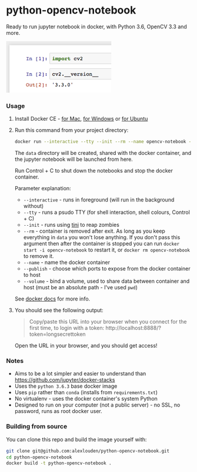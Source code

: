 # python-opencv-notebook

Ready to run jupyter notebook in docker, with Python 3.6, OpenCV 3.3 and more.

![](preview.png)

### Usage

1. Install Docker CE - [for Mac](https://www.docker.com/docker-mac), [for Windows](https://www.docker.com/docker-windows) or [for Ubuntu](https://docs.docker.com/engine/installation/linux/ubuntu/)

2. Run this command from your project directory:

    ```bash
    docker run --interactive --tty --init --rm --name opencv-notebook --publish 8888:8888 --volume `pwd`/data:/app/data alexlouden/python-opencv-notebook
    ```

    The `data` directory will be created, shared with the docker container, and the jupyter notebook will be launched from here.

    Run Control + C to shut down the notebooks and stop the docker container.

    Parameter explanation:

    - `--interactive` - runs in foreground (will run in the background without)
    - `--tty` - runs a psudo TTY (for shell interaction, shell colours, Control + C)
    - `--init` - runs using [tini](https://github.com/krallin/tini) to reap zombies
    - `--rm` - container is removed after exit. As long as you keep everything in `data` you won't lose anything. If you don't pass this argument then after the container is stopped you can run `docker start -i opencv-notebook` to restart it, or `docker rm opencv-notebook` to remove it.
    - `--name` - name the docker container
    - `--publish` - choose which ports to expose from the docker container to host
    - `--volume` - bind a volume, used to share data between container and host (must be an absolute path - I've used `pwd`)

    See [docker docs](https://docs.docker.com/engine/reference/commandline/run/) for more info.

3. You should see the following output:

    > Copy/paste this URL into your browser when you connect for the first time,
    to login with a token:
    >   http://localhost:8888/?token=longsecrettoken

    Open the URL in your browser, and you should get access!


### Notes

- Aims to be a lot simpler and easier to understand than https://github.com/jupyter/docker-stacks
- Uses the `python 3.6.3` base docker image
- Uses `pip` rather than `conda` (installs from `requirements.txt`)
- No virtualenv - uses the docker container's system Python
- Designed to run on your computer (not a public server) - no SSL, no password, runs as root docker user.

### Building from source

You can clone this repo and build the image yourself with:

```bash
git clone git@github.com:alexlouden/python-opencv-notebook.git
cd python-opencv-notebook
docker build -t python-opencv-notebook .
```

